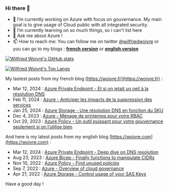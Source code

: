 ### Hi there 👋

- 🔭 I’m currently working on Azure with focus on gouvernance. My main goal is to give usage of Cloud public with all integrated security.
- 🌱 I’m currently learning on so much things, so i can't list here
- 💬 Ask me about Azure !
- 📫 How to reach me: You can follow me on twitter [@wilfriedwoivre](https://twitter.com/wilfriedwoivre) or you can go to my blogs : **[french version](https://woivre.fr)** or **[english version](https://woivre.com)**

[![Wilfried Woivré's GitHub stats](https://github-readme-stats.vercel.app/api?username=wilfriedwoivre&count_private=true&theme=tokyonight&show_icons=true)](#)

[![Wilfried Woivré's Top Langs](https://github-readme-stats.vercel.app/api/top-langs/?username=wilfriedwoivre&&layout=compact&theme=tokyonight)](#)

My lastest posts from my french blog [https://woivre.fr](https://woivre.fr) :

<!-- FRENCH-BLOG-POST-LIST:START -->
 - Mar 12, 2024 : [Azure Private Endpoint - Et si on jetait un oeil à la résolution DNS](https://woivre.fr/blog/2024/03/azure-private-endpoint-et-si-on-jetait-un-oeil-a-la-resolution-dns)
 - Feb 11, 2024 : [Azure - Anticiper les impacts de la suppression des services](https://woivre.fr/blog/2024/02/azure-anticiper-les-impacts-de-la-suppression-des-services)
 - Jan 25, 2024 : [Azure Storage - Une résolution DNS en fonction du SKU](https://woivre.fr/blog/2024/01/azure-storage-une-resolution-dns-en-fonction-du-sku)
 - Dec 4, 2023 : [Azure - Ménage de printemps pour votre RBAC](https://woivre.fr/blog/2023/12/azure-menage-de-printemps-pour-votre-rbac)
 - Oct 20, 2023 : [Azure Policy - Un outil puissant pour votre gouvernance seulement si on l’utilise bien](https://woivre.fr/blog/2023/10/azure-policy-un-outil-puissant-pour-votre-gouvernance-seulement-si-on-lutilise-bien)<!-- FRENCH-BLOG-POST-LIST:END -->

And here is my latest posts from my english blog [https://woivre.com](https://woivre.com) :

<!-- ENGLISH-BLOG-POST-LIST:START -->
 - Mar 12, 2024 : [Azure Private Endpoint - Deep dive on DNS resolution](https://woivre.com/blog/2024/03/azure-private-endpoint-deep-dive-on-dns-resolution)
 - Aug 23, 2023 : [Azure Bicep - Finally functions to manipulate CIDRs](https://woivre.com/blog/2023/08/azure-bicep-finally-functions-to-manipulate-cidrs)
 - Nov 10, 2022 : [Azure Policy - Find unused policies](https://woivre.com/blog/2022/11/azure-policy-find-unused-policies)
 - Sep 7, 2022 : [Azure - Overview of cloud governance](https://woivre.com/blog/2022/09/azure-overview-of-cloud-governance)
 - Apr 21, 2022 : [Azure Storage - Control usage of your SAS Keys](https://woivre.com/blog/2022/04/azure-storage-control-usage-of-your-sas-keys)<!-- ENGLISH-BLOG-POST-LIST:END -->

Have a good day !
